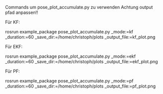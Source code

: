 

Commands um pose_plot_accumulate.py zu verwenden
Achtung output pfad anpassen!!

Für KF:

rosrun example_package pose_plot_accumulate.py _mode:=kf _duration:=60 _save_dir:=/home/christoph/plots _output_file:=kf_plot.png

Für EKF:

rosrun example_package pose_plot_accumulate.py _mode:=ekf _duration:=60 _save_dir:=/home/christoph/plots _output_file:=ekf_plot.png

Für PF:

rosrun example_package pose_plot_accumulate.py _mode:=pf _duration:=60 _save_dir:=/home/christoph/plots _output_file:=pf_plot.png